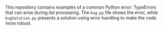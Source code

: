 This repository contains examples of a common Python error: TypeErrors that can arise during list processing. The `bug.py` file shows the error, while `bugSolution.py` presents a solution using error handling to make the code more robust.
